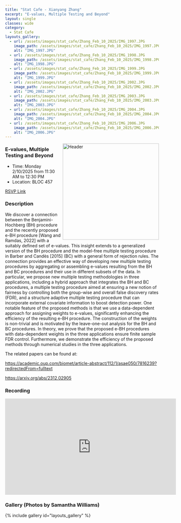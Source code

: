 ```yaml
---
title: "Stat Cafe - Xianyang Zhang"
excerpt: "E-values, Multiple Testing and Beyond"
layout: single
classes: wide
category: 
  - Stat Cafe
layouts_gallery:
  - url: /assets/images/stat_cafe/Zhang_Feb_10_2025/IMG_1997.JPG
    image_path: /assets/images/stat_cafe/Zhang_Feb_10_2025/IMG_1997.JPG
    alt: "IMG_1997.JPG"
  - url: /assets/images/stat_cafe/Zhang_Feb_10_2025/IMG_1998.JPG
    image_path: /assets/images/stat_cafe/Zhang_Feb_10_2025/IMG_1998.JPG
    alt: "IMG_1998.JPG"
  - url: /assets/images/stat_cafe/Zhang_Feb_10_2025/IMG_1999.JPG
    image_path: /assets/images/stat_cafe/Zhang_Feb_10_2025/IMG_1999.JPG
    alt: "IMG_1999.JPG"
  - url: /assets/images/stat_cafe/Zhang_Feb_10_2025/IMG_2002.JPG
    image_path: /assets/images/stat_cafe/Zhang_Feb_10_2025/IMG_2002.JPG
    alt: "IMG_2002.JPG"
  - url: /assets/images/stat_cafe/Zhang_Feb_10_2025/IMG_2003.JPG
    image_path: /assets/images/stat_cafe/Zhang_Feb_10_2025/IMG_2003.JPG
    alt: "IMG_2003.JPG"
  - url: /assets/images/stat_cafe/Zhang_Feb_10_2025/IMG_2004.JPG
    image_path: /assets/images/stat_cafe/Zhang_Feb_10_2025/IMG_2004.JPG
    alt: "IMG_2004.JPG"
  - url: /assets/images/stat_cafe/Zhang_Feb_10_2025/IMG_2006.JPG
    image_path: /assets/images/stat_cafe/Zhang_Feb_10_2025/IMG_2006.JPG
    alt: "IMG_2006.JPG"
---
```



<img src="https://github.com/tamusgsa/tamusgsa.github.io/blob/master/assets/images/stat_cafe/Zhang_Feb_10_2025/IMG_2008.JPG?raw=true" alt="Header" width="315" style="float: right;"/> 


###  E-values, Multiple Testing and Beyond

- Time: Monday 2/10/2025 from 11:30 AM to 12:30 PM
- Location: BLOC 457

[RSVP Link](<https://urldefense.com/v3/__https://forms.gle/PALkrocyGCPqyCWf7__;!!KwNVnqRv!D32vBkEZwrqCRvLcUeJTg1l6yD21M9bihYBAOZA7SK0XdIPk59JvzinYBYszXeRijwo-nQWDhZey9Z1zJYkzjA$>)

### Description
We discover a connection between the Benjamini-Hochberg (BH) procedure and the recently proposed e-BH procedure [Wang and Ramdas, 2022] with a suitably defined set of e-values. This insight extends to a generalized version of the BH procedure and the model-free multiple testing procedure in Barber and Candès [2015] (BC) with a general form of rejection rules. The connection provides an effective way of developing new multiple testing procedures by aggregating or assembling e-values resulting from the BH and BC procedures and their use in different subsets of the data. In particular, we propose new multiple testing methodologies in three applications, including a hybrid approach that integrates the BH and BC procedures, a multiple testing procedure aimed at ensuring a new notion of fairness by controlling both the group-wise and overall false discovery rates (FDR), and a structure adaptive multiple testing procedure that can incorporate external covariate information to boost detection power. One notable feature of the proposed methods is that we use a data-dependent approach for assigning weights to e-values, significantly enhancing the efficiency of the resulting e-BH procedure. The construction of the weights is non-trivial and is motivated by the leave-one-out analysis for the BH and BC procedures. In theory, we prove that the proposed e-BH procedures with data-dependent weights in the three applications ensure finite sample FDR control. Furthermore, we demonstrate the efficiency of the proposed methods through numerical studies in the three applications.

The related papers can be found at: 

<https://academic.oup.com/biomet/article-abstract/112/1/asae050/7816239?redirectedFrom=fulltext>

<https://arxiv.org/abs/2312.02905>

<!--
### Presentation
<iframe src="https://drive.google.com/file/d/1tN9MfS-UIcedYkMafjpg1VxsRcSM0t8T/preview" width="640" height="480" allow="autoplay"></iframe>
-->

### Recording
<iframe width="560" height="315" src="https://www.youtube.com/embed/YjR7OlZPy2I?si=fbJmXI60nApV2h8H" title="YouTube video player" frameborder="0" allow="accelerometer; autoplay; clipboard-write; encrypted-media; gyroscope; picture-in-picture; web-share" referrerpolicy="strict-origin-when-cross-origin" allowfullscreen></iframe>



### Gallery (Photos by Samantha Williams)

{% include gallery id="layouts_gallery" %}


